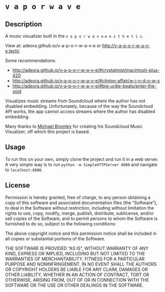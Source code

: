 # `v a p o r w a v e`

## Description 
A music visualizer built in the `v a p o r w a v e` `a e s t h e t i c`.

View at: adeora.github.io/v-a-p-o-r-w-a-v-e or http://v-a-p-o-r-w-a-v-e.tech/. 

Some recommendations: 
* http://adeora.github.io/v-a-p-o-r-w-a-v-e/#crystalmist/macintosh-plus-420
* http://adeora.github.io/v-a-p-o-r-w-a-v-e/#clinton-affair/w-i-n-d-o-w-s
* http://adeora.github.io/v-a-p-o-r-w-a-v-e/#big-urdie-beats/enter-the-void

Visualizes music streams from Soundcloud where the author has not disabled embedding. Unfortunately, because of the way the Soundcloud API works, the app cannot access streams where the author has disabled embedding.

Many thanks to [Michael Bromley](https://github.com/michaelbromley) for creating his Soundcloud Music Visualizer, off which this project is based.

## Usage

To run this on your own, simply clone the project and run it in a web server. A very simple way is to run `python -m SimpleHTTPServer 8000` and navigate to `localhost:8000`.

## License
Permission is hereby granted, free of charge, to any person obtaining a copy of this software and associated documentation files (the “Software”), to deal in the Software without restriction, including without limitation the rights to use, copy, modify, merge, publish, distribute, sublicense, and/or sell copies of the Software, and to permit persons to whom the Software is furnished to do so, subject to the following conditions:

The above copyright notice and this permission notice shall be included in all copies or substantial portions of the Software.

THE SOFTWARE IS PROVIDED “AS IS”, WITHOUT WARRANTY OF ANY KIND, EXPRESS OR IMPLIED, INCLUDING BUT NOT LIMITED TO THE WARRANTIES OF MERCHANTABILITY, FITNESS FOR A PARTICULAR PURPOSE AND NONINFRINGEMENT. IN NO EVENT SHALL THE AUTHORS OR COPYRIGHT HOLDERS BE LIABLE FOR ANY CLAIM, DAMAGES OR OTHER LIABILITY, WHETHER IN AN ACTION OF CONTRACT, TORT OR OTHERWISE, ARISING FROM, OUT OF OR IN CONNECTION WITH THE SOFTWARE OR THE USE OR OTHER DEALINGS IN THE SOFTWARE.